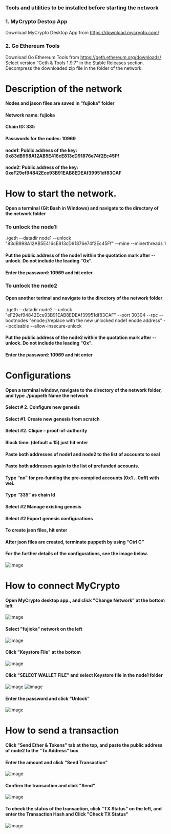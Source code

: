 ### Tools and utilities to be installed before starting the network
### 1.	MyCrypto Destop App
Download MyCrypto Desktop App from  https://download.mycrypto.com/

### 2.	Go Ethereum Tools
Download Go Ethereum Tools from https://geth.ethereum.org/downloads/
Select version “Geth & Tools 1.9.7” in the Stable Releases section.
Decompress the downloaded zip file in the folder of the network.

# Description of the network
#### Nodes and jason files are saved in "fujioka" folder
#### Network name: fujioka
#### Chain ID: 335
#### Passwords for the nodes: 10969
#### node1: Public address of the key: 0x83dB998A12AB5E416cE813cD91876e74f2Ec45Ff
#### node2: Public address of the key: 0xeF29ef94842Ece93B91EAB8EDEAf39951df83CAF

# How to start the network.
#### Open a terminal (Git Bash in Windows) and navigate to the directory of the network folder
### To unlock the node1:
./geth --datadir node1 --unlock "83dB998A12AB5E416cE813cD91876e74f2Ec45Ff" --mine --minerthreads 1
#### Put the public address of the node1 within the quotation mark after --unlock. Do not include the leading "Ox".   
#### Enter the password: 10969 and hit enter

### To unlock the node2
#### Open another terimal and navigate to the directory of the network folder
./geth --datadir node2 --unlock "eF29ef94842Ece93B91EAB8EDEAf39951df83CAF" --port 30304 --rpc --bootnodes "enode://replace with the new unlocked node1 enode address" --ipcdisable --allow-insecure-unlock
#### Put the public address of the node2 within the quotation mark after --unlock. Do not include the leading "Ox".   
#### Enter the password: 10969 and hit enter

# Configurations 
#### Open a terminal window, navigate to the directory of the network folder, and type ./puppeth Name the network
#### Select # 2. Configure new genesis
#### Select #1. Create new genesis from scratch
#### Select #2. Clique –  proof-of-authority
#### Block time: (default = 15)  just hit enter	
#### Paste both addresses of node1 and node2 to the list of accounts to seal
#### Paste both addresses again to the list of prefunded accounts.
#### Type “no” for pre-funding the pre-compiled accounts (0x1 .. 0xff) with wei.
#### Type “335” as chain Id
#### Select #2 Manage existing genesis
#### Select #2 Export genesis configurations
#### To create json files, hit enter
#### After json files are created, terminate puppeth by using “Ctrl C”
#### For the further details of the configurations, see the image below.  

![image](https://user-images.githubusercontent.com/76085861/119597268-4e407500-bda6-11eb-9f32-e06c208cfd1b.png)

# How to connect MyCrypto
#### Open MyCrypto desktop app., and click "Change Network" at the bottom left 
![image](https://user-images.githubusercontent.com/76085861/119598101-ee4ace00-bda7-11eb-8e0f-aa62a36130a9.png)
#### Select "fujioka" network on the left
![image](https://user-images.githubusercontent.com/76085861/119598568-cf007080-bda8-11eb-8216-ddef7ba854ef.png)
#### Click "Keystore File" at the bottom
![image](https://user-images.githubusercontent.com/76085861/119599008-bc3a6b80-bda9-11eb-9b93-2931f25f1f6a.png)
#### Click "SELECT WALLET FILE" and select Keystore file in the node1 folder
![image](https://user-images.githubusercontent.com/76085861/119599263-4551a280-bdaa-11eb-9dfd-346a33b0b591.png)
![image](https://user-images.githubusercontent.com/76085861/119599306-54385500-bdaa-11eb-8f63-255ad571f4d1.png)
#### Enter the password and click "Unlock"
![image](https://user-images.githubusercontent.com/76085861/119599346-6f0ac980-bdaa-11eb-92af-1536a9d4d506.png)

# How to send a transaction
#### Click "Send Ether & Tokens" tab at the top, and paste the public address of node2 to the "To Address" box
#### Enter the amount and click "Send Transaction" 
![image](https://user-images.githubusercontent.com/76085861/119599791-4df6a880-bdab-11eb-9040-de2dc3281bd2.png)
#### Confirm the transaction and click "Send"
![image](https://user-images.githubusercontent.com/76085861/119599894-85655500-bdab-11eb-88e6-df8cd9f1dc30.png)
#### To check the status of the transaction, click "TX Status" on the left, and enter the Transaction Hash and Click "Check TX Status"
![image](https://user-images.githubusercontent.com/76085861/119600349-7b902180-bdac-11eb-8e86-30f466d2e85f.png)




